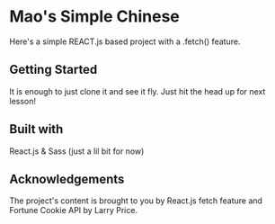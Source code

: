 # Mao's Simple Chinese

Here's a simple REACT.js based project with a .fetch() feature.

## Getting Started

It is enough to just clone it and see it fly. Just hit the head up for next lesson! 

## Built with

React.js & Sass (just a lil bit for now)


## Acknowledgements

The project's content is brought to you by React.js fetch feature and Fortune Cookie API by Larry Price.
